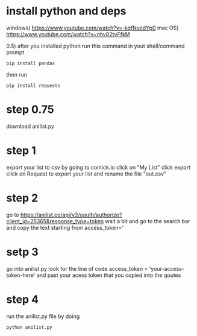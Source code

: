
# install python and deps


windows) https://www.youtube.com/watch?v=-kqfNvedYp0
mac OS) https://www.youtube.com/watch?v=nhv82tvFfkM

0.5) after you installed python run this command in yout shell/command prompt

```shell
pip install pandas
```
then run
```shell
pip install requests
```

# step 0.75

download anilist.py

# step 1

export your list to csv by going to comick.io click on "My List" click export click on Request to export your list and rename the file "out.csv"

# step 2

go to https://anilist.co/api/v2/oauth/authorize?client_id=25365&response_type=token wait a bit and go to the search bar and copy the text starting from access_token='

# setp 3

go into anilist.py look for the line of code access_token = 'your-access-token-here' and past your acess token that you copied into the qoutes

# step 4

run the anilist.py file by doing

```python
python anilist.py
```







